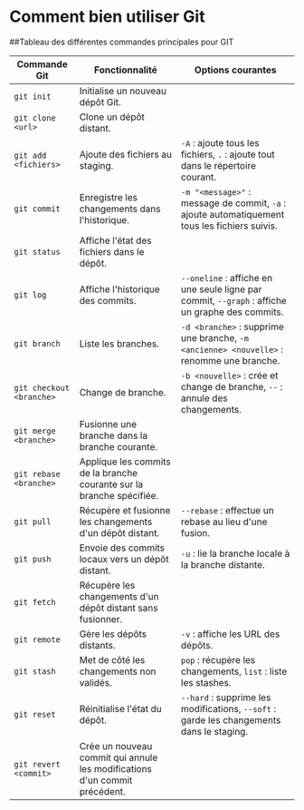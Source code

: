 # Comment bien utiliser Git

















##Tableau des différentes commandes principales pour GIT

| **Commande Git**         | **Fonctionnalité**                                           | **Options courantes**                                |
|--------------------------|-------------------------------------------------------------|------------------------------------------------------|
| `git init`               | Initialise un nouveau dépôt Git.                            |                                                      |
| `git clone <url>`        | Clone un dépôt distant.                                      |                                                      |
| `git add <fichiers>`     | Ajoute des fichiers au staging.                              | `-A` : ajoute tous les fichiers, `.` : ajoute tout dans le répertoire courant. |
| `git commit`             | Enregistre les changements dans l'historique.                | `-m "<message>"` : message de commit, `-a` : ajoute automatiquement tous les fichiers suivis. |
| `git status`             | Affiche l'état des fichiers dans le dépôt.                   |                                                      |
| `git log`                | Affiche l'historique des commits.                            | `--oneline` : affiche en une seule ligne par commit, `--graph` : affiche un graphe des commits. |
| `git branch`             | Liste les branches.                                          | `-d <branche>` : supprime une branche, `-m <ancienne> <nouvelle>` : renomme une branche. |
| `git checkout <branche>` | Change de branche.                                           | `-b <nouvelle>` : crée et change de branche, `--` : annule des changements. |
| `git merge <branche>`    | Fusionne une branche dans la branche courante.               |                                                      |
| `git rebase <branche>`   | Applique les commits de la branche courante sur la branche spécifiée. |                                                  |
| `git pull`               | Récupère et fusionne les changements d'un dépôt distant.     | `--rebase` : effectue un rebase au lieu d'une fusion. |
| `git push`               | Envoie des commits locaux vers un dépôt distant.             | `-u` : lie la branche locale à la branche distante.   |
| `git fetch`              | Récupère les changements d'un dépôt distant sans fusionner.  |                                                      |
| `git remote`             | Gère les dépôts distants.                                    | `-v` : affiche les URL des dépôts.                   |
| `git stash`              | Met de côté les changements non validés.                     | `pop` : récupère les changements, `list` : liste les stashes. |
| `git reset`              | Réinitialise l'état du dépôt.                                | `--hard` : supprime les modifications, `--soft` : garde les changements dans le staging. |
| `git revert <commit>`    | Crée un nouveau commit qui annule les modifications d'un commit précédent. |                                                  |
